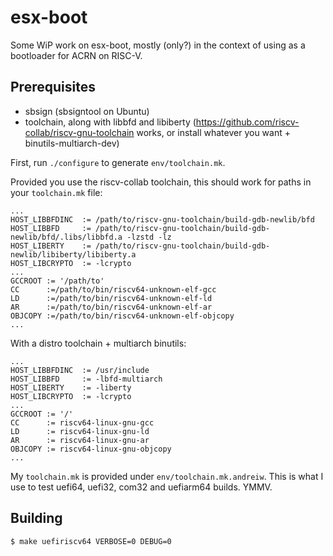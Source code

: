# esx-boot

Some WiP work on esx-boot, mostly (only?) in the context of using
as a bootloader for ACRN on RISC-V.

## Prerequisites

* sbsign (sbsigntool on Ubuntu)
* toolchain, along with libbfd and libiberty (https://github.com/riscv-collab/riscv-gnu-toolchain works,
  or install whatever you want + binutils-multiarch-dev)

First, run `./configure` to generate `env/toolchain.mk`.

Provided you use the riscv-collab toolchain, this should work for
paths in your `toolchain.mk` file:

```
...
HOST_LIBBFDINC  := /path/to/riscv-gnu-toolchain/build-gdb-newlib/bfd
HOST_LIBBFD     := /path/to/riscv-gnu-toolchain/build-gdb-newlib/bfd/.libs/libbfd.a -lzstd -lz
HOST_LIBERTY    := /path/to/riscv-gnu-toolchain/build-gdb-newlib/libiberty/libiberty.a
HOST_LIBCRYPTO  := -lcrypto
...
GCCROOT := '/path/to'
CC      :=/path/to/bin/riscv64-unknown-elf-gcc
LD      :=/path/to/bin/riscv64-unknown-elf-ld
AR      :=/path/to/bin/riscv64-unknown-elf-ar
OBJCOPY :=/path/to/bin/riscv64-unknown-elf-objcopy
...
```

With a distro toolchain + multiarch binutils:

```
...
HOST_LIBBFDINC  := /usr/include
HOST_LIBBFD     := -lbfd-multiarch
HOST_LIBERTY    := -liberty
HOST_LIBCRYPTO  := -lcrypto
...
GCCROOT := '/'
CC      := riscv64-linux-gnu-gcc
LD      := riscv64-linux-gnu-ld
AR      := riscv64-linux-gnu-ar
OBJCOPY := riscv64-linux-gnu-objcopy
...
```

My `toolchain.mk` is provided under `env/toolchain.mk.andreiw`. This
is what I use to test uefi64, uefi32, com32 and uefiarm64 builds. YMMV.

## Building

```
$ make uefiriscv64 VERBOSE=0 DEBUG=0
```
